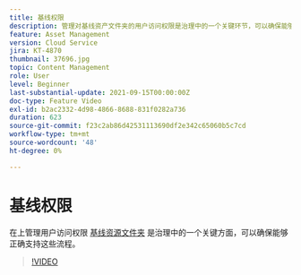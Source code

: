```yaml
---
title: 基线权限
description: 管理对基线资产文件夹的用户访问权限是治理中的一个关键环节，可以确保能够正确支持这些流程。
feature: Asset Management
version: Cloud Service
jira: KT-4870
thumbnail: 37696.jpg
topic: Content Management
role: User
level: Beginner
last-substantial-update: 2021-09-15T00:00:00Z
doc-type: Feature Video
exl-id: b2ac2332-4d98-4866-8688-831f0282a736
duration: 623
source-git-commit: f23c2ab86d42531113690df2e342c65060b5c7cd
workflow-type: tm+mt
source-wordcount: '48'
ht-degree: 0%

---
```


# 基线权限

在上管理用户访问权限 [基线资源文件夹](./baseline-folders.md) 是治理中的一个关键方面，可以确保能够正确支持这些流程。

>[!VIDEO](https://video.tv.adobe.com/v/37696?quality=12&learn=on)

